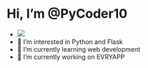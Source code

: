 # Hi, I’m @PyCoder10
- ![](https://komarev.com/ghpvc/?username=PyCoder10&color=green)
- 👀 I’m interested in Python and Flask
- 🌱 I’m currently learning web development
- 🔭 I’m currently working on EVRYAPP

<!---
PyCoder10/PyCoder10 is a ✨ special ✨ repository because its `README.md` (this file) appears on your GitHub profile.
You can click the Preview link to take a look at your changes.
--->
